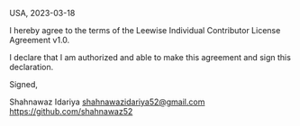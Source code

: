 USA, 2023-03-18

I hereby agree to the terms of the Leewise Individual Contributor License
Agreement v1.0.

I declare that I am authorized and able to make this agreement and sign this
declaration.

Signed,

Shahnawaz Idariya shahnawazidariya52@gmail.com https://github.com/shahnawaz52
